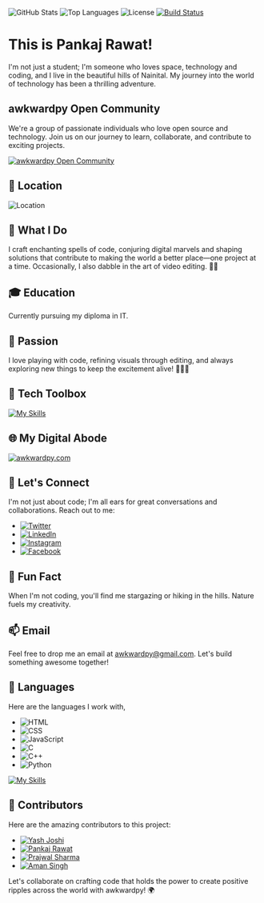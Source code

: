 ![GitHub Stats](https://github-readme-stats.vercel.app/api?username=swapnilsparsh&count_private=true&show_icons=true&show=stars,prs,contribs)
![Top Languages](https://github-readme-stats.vercel.app/api/top-langs/?username=awkward-py)
![License](https://img.shields.io/badge/License-MIT-blue.svg)
[![Build Status](https://travis-ci.org/awkward-py/docs.svg?branch=master)](https://travis-ci.org/awkward-py/docs)



# This is Pankaj Rawat!

I'm not just a student; I'm someone who loves space, technology and coding, and I live in the beautiful hills of Nainital. My journey into the world of technology has been a thrilling adventure.

## awkwardpy Open Community
We're a group of passionate individuals who love open source and technology. Join us on our journey to learn, collaborate, and contribute to exciting projects.

[![awkwardpy Open Community](https://img.shields.io/badge/awkwardpy%20Open%20Community-%E2%9C%A8%20Join%20Us-purple?style=for-the-badge)](https://github.com/awkwardpy/community)

## 🏡 Location
![Location](https://img.shields.io/badge/Location-Nainital,%20Uttarakhand,%20India-green?style=for-the-badge)

## 🚀 What I Do
I craft enchanting spells of code, conjuring digital marvels and shaping solutions that contribute to making the world a better place—one project at a time. Occasionally, I also dabble in the art of video editing. 🌟✨

## 🎓 Education
Currently pursuing my diploma in IT.

## 🌟 Passion

I love playing with code, refining visuals through editing, and always exploring new things to keep the excitement alive! 🚀🎨✨

## 🔧 Tech Toolbox
[![My Skills](https://skillicons.dev/icons?i=vscode,blender,bootstrap,eclipse,figma,firebase,git,github,gitlab,linux,stackoverflow,&perline=5)](https://skillicons.dev)

## 🌐 My Digital Abode
[![awkwardpy.com](https://img.shields.io/badge/awkwardpy.com-%E2%9C%A8%20Explore%20My%20Digital%20Realm-blue?style=for-the-badge)](https://awkwardpy.com)

## 💬 Let's Connect
I'm not just about code; I'm all ears for great conversations and collaborations. Reach out to me:

- [![Twitter](https://img.shields.io/badge/Twitter-%40awkwardpy-blue?style=flat)](https://twitter.com/awkwardpy)
- [![LinkedIn](https://img.shields.io/badge/LinkedIn-Pankaj%20Rawat-blue?style=flat)](https://www.linkedin.com/in/pankaj-rawat)
- [![Instagram](https://img.shields.io/badge/Instagram-%40awkwardpy-blue?style=flat)](https://www.instagram.com/awkwardpy)
- [![Facebook](https://img.shields.io/badge/Facebook-%40awkwardpy-blue?style=flat)](https://www.facebook.com/awkwardpy)

## 🌠 Fun Fact
When I'm not coding, you'll find me stargazing or hiking in the hills. Nature fuels my creativity.

## 📫 Email
Feel free to drop me an email at awkwardpy@gmail.com. Let's build something awesome together!

## 🚀 Languages
Here are the languages I work with,

- ![HTML](https://img.shields.io/badge/HTML-HTML5-%23E34F26?style=flat&logo=html5&logoColor=white)
- ![CSS](https://img.shields.io/badge/CSS-CSS3-%231572B6?style=flat&logo=css3&logoColor=white)
- ![JavaScript](https://img.shields.io/badge/JavaScript-%23F7DF1E?style=flat&logo=javascript&logoColor=black)
- ![C](https://img.shields.io/badge/C-%23A8B9CC?style=flat&logo=c&logoColor=black)
- ![C++](https://img.shields.io/badge/C%2B%2B-%2300599C?style=flat&logo=c%2B%2B&logoColor=white)
- ![Python](https://img.shields.io/badge/Python-%233776AB?style=flat&logo=python&logoColor=white)

[![My Skills](https://skillicons.dev/icons?i=html,css,c,cpp,py,js,bootstrap&perline=5)](https://skillicons.dev)

## 👥 Contributors
Here are the amazing contributors to this project:

- [![Yash Joshi](https://img.shields.io/badge/Yash%20Joshi-%E2%9C%A8%20Contributor-blue?style=flat)](https://github.com/yashjoshi)
- [![Pankaj Rawat](https://img.shields.io/badge/Pankaj%20Rawat-%E2%9C%A8%20Contributor-blue?style=flat)](https://github.com/awkwardpy)
- [![Prajwal Sharma](https://img.shields.io/badge/Prajwal%20Sharma-%E2%9C%A8%20Contributor-blue?style=flat)](https://github.com/prajwalsharma)
- [![Aman Singh](https://img.shields.io/badge/Aman%20Singh-%E2%9C%A8%20Contributor-blue?style=flat)](https://github.com/amansingh9097)


Let's collaborate on crafting code that holds the power to create positive ripples across the world with awkwardpy! 🌍
